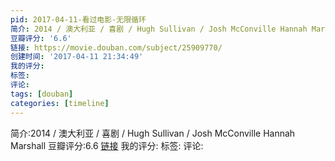 ```yaml
---
pid: 2017-04-11-看过电影-无限循环
简介: 2014 / 澳大利亚 / 喜剧 / Hugh Sullivan / Josh McConville Hannah Marshall
豆瓣评分: '6.6'
链接: https://movie.douban.com/subject/25909770/
创建时间: '2017-04-11 21:34:49'
我的评分:
标签:
评论:
tags: [douban]
categories: [timeline]
---
```

简介:2014 / 澳大利亚 / 喜剧 / Hugh Sullivan / Josh McConville Hannah Marshall
豆瓣评分:6.6
[链接](https://movie.douban.com/subject/25909770/)
我的评分:
标签:
评论:
